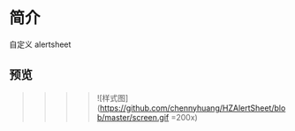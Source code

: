 # 简介

自定义 alertsheet
## 预览
>>>>![样式图](https://github.com/chennyhuang/HZAlertSheet/blob/master/screen.gif =200x)
